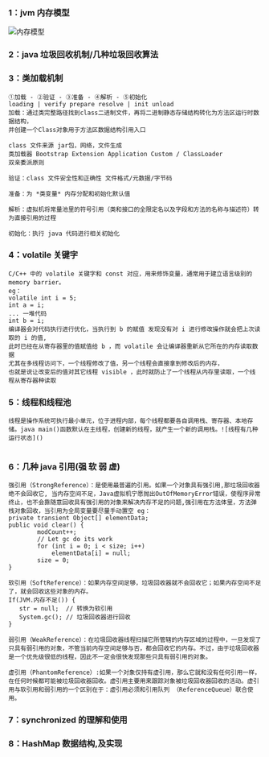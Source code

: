 ### 1：jvm 内存模型

![内存模型](https://github.com/woaigmz/java-study/blob/master/jvm%E5%86%85%E5%AD%98%E5%8C%BA%E5%9F%9F.png)

### 2：java 垃圾回收机制/几种垃圾回收算法


### 3：类加载机制
```
①加载 - ②验证 - ③准备 - ④解析 - ⑤初始化
loading | verify prepare resolve | init unload
加载：通过类完整路径找到class二进制文件，再将二进制静态存储结构转化为方法区运行时数据结构，
并创建一个Class对象用于方法区数据结构引用入口

class 文件来源 jar包，网络，文件生成
类加载器 Bootstrap Extension Application Custom / ClassLoader
双亲委派原则

验证：class 文件安全性和正确性 文件格式/元数据/字节码

准备：为 *类变量* 内存分配和初始化默认值

解析：虚拟机将常量池里的符号引用（类和接口的全限定名以及字段和方法的名称与描述符）转为直接引用的过程

初始化：执行 java 代码进行相关初始化
```
### 4：volatile 关键字
```
C/C++ 中的 volatile 关键字和 const 对应，用来修饰变量，通常用于建立语言级别的 memory barrier。
eg：
volatile int i = 5;
int a = i;
... 一堆代码
int b = i;
编译器会对代码执行进行优化，当执行到 b 的赋值 发现没有对 i 进行修改操作就会把上次读取的 i 的值,
此时已经在从寄存器里的值赋值给 b ，而 volatile 会让编译器重新从它所在的内存读取数据
尤其在多线程访问下，一个线程修改了值，另一个线程会直接拿到修改后的内存，
也就是说让改变后的值对其它线程 visible ，此时就防止了一个线程从内存里读取，一个线程从寄存器种读取

```
### 5：线程和线程池
```
线程是操作系统可执行最小单元，位于进程内部，每个线程都要各自调用栈、寄存器、本地存储。java main()函数默认在主线程，创建新的线程，就产生一个新的调用栈。![线程有几种运行状态]()


```
### 6：几种 java 引用(强  软  弱  虚)
```
强引用（StrongReference）：是使用最普遍的引用。如果一个对象具有强引用,那垃圾回收器绝不会回收它, 当内存空间不足，Java虚拟机宁愿抛出OutOfMemoryError错误，使程序异常终止，也不会靠随意回收具有强引用的对象来解决内存不足的问题,强引用在方法体里，方法弹栈对象回收，当引用为全局变量要尽量手动置空 eg：
private transient Object[] elementData;
public void clear() {
        modCount++;
        // Let gc do its work
        for (int i = 0; i < size; i++)
            elementData[i] = null;
        size = 0;
}

软引用（SoftReference）：如果内存空间足够，垃圾回收器就不会回收它；如果内存空间不足了，就会回收这些对象的内存。
If(JVM.内存不足()) {
   str = null;  // 转换为软引用
   System.gc(); // 垃圾回收器进行回收
}

弱引用（WeakReference）：在垃圾回收器线程扫描它所管辖的内存区域的过程中，一旦发现了只具有弱引用的对象，不管当前内存空间足够与否，都会回收它的内存。不过，由于垃圾回收器是一个优先级很低的线程，因此不一定会很快发现那些只具有弱引用的对象。

虚引用（PhantomReference）:如果一个对象仅持有虚引用，那么它就和没有任何引用一样，在任何时候都可能被垃圾回收器回收。虚引用主要用来跟踪对象被垃圾回收器回收的活动。虚引用与软引用和弱引用的一个区别在于：虚引用必须和引用队列 （ReferenceQueue）联合使用。

```


### 7：synchronized 的理解和使用


### 8：HashMap 数据结构,及实现

